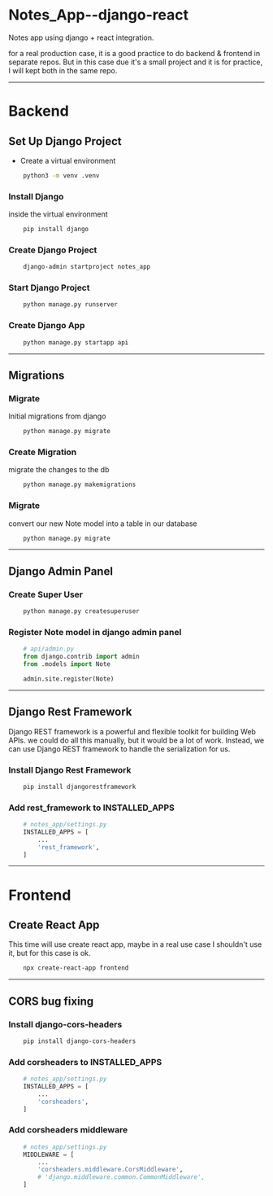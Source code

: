 # Notes_App--django-react
 Notes app using django + react integration.

for a real production case, it is a good practice to do backend & frontend in separate repos.
But in this case due it's a small project and it is for practice, I will kept both in the same repo.

---
# Backend
## Set Up Django Project
- Create a virtual environment
```bash
    python3 -m venv .venv
```

### Install Django
inside the virtual environment
```bash
    pip install django
```

### Create Django Project
```bash
    django-admin startproject notes_app
```

### Start Django Project
```bash
    python manage.py runserver
```

### Create Django App
```bash
    python manage.py startapp api
```

---

## Migrations
### Migrate
Initial migrations from django
```bash
    python manage.py migrate
```

### Create Migration
migrate the changes to the db
```bash
    python manage.py makemigrations
```
### Migrate
convert our new Note model into a table in our database
```bash
    python manage.py migrate
```

---

## Django Admin Panel
### Create Super User
```bash
    python manage.py createsuperuser
```

### Register Note model in django admin panel
```python
    # api/admin.py
    from django.contrib import admin
    from .models import Note

    admin.site.register(Note)
```

---

## Django Rest Framework
Django REST framework is a powerful and flexible toolkit for building Web APIs.
we could do all this manually, but it would be a lot of work. Instead, we can use Django REST framework to handle the serialization for us.
### Install Django Rest Framework
```bash
    pip install djangorestframework
```

### Add rest_framework to INSTALLED_APPS
```python
    # notes_app/settings.py
    INSTALLED_APPS = [
        ...
        'rest_framework',
    ]
```

---

# Frontend
## Create React App
This time will use create react app, maybe in a real use case I shouldn't use it, but for this case is ok.
```bash
    npx create-react-app frontend
```

---

## CORS bug fixing
### Install django-cors-headers
```bash
    pip install django-cors-headers
```

### Add corsheaders to INSTALLED_APPS
```python
    # notes_app/settings.py
    INSTALLED_APPS = [
        ...
        'corsheaders',
    ]
```

### Add corsheaders middleware
```python
    # notes_app/settings.py
    MIDDLEWARE = [
        ...
        'corsheaders.middleware.CorsMiddleware',
        # 'django.middleware.common.CommonMiddleware',
    ]
```